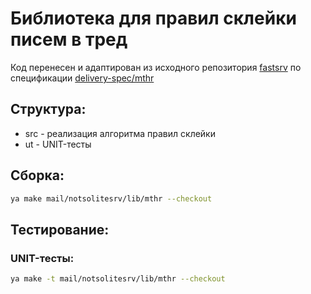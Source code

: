 # Библиотека для правил склейки писем в тред
Код перенесен и адаптирован из исходного репозитория [fastsrv](https://github.yandex-team.ru/mail/fastsrv/tree/master/src) по спецификации [delivery-spec/mthr](https://github.yandex-team.ru/mail/delivery-spec/tree/master/apphost/mthr)

## Структура:
* src - реализация алгоритма правил склейки
* ut  - UNIT-тесты

## Сборка:
```bash
ya make mail/notsolitesrv/lib/mthr --checkout
```

## Тестирование:
### UNIT-тесты:
```bash
ya make -t mail/notsolitesrv/lib/mthr --checkout
```

